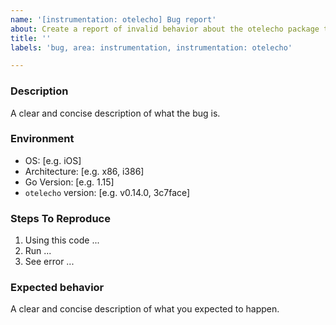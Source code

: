 ```yaml
---
name: '[instrumentation: otelecho] Bug report'
about: Create a report of invalid behavior about the otelecho package to help us improve
title: ''
labels: 'bug, area: instrumentation, instrumentation: otelecho'

---
```


### Description

A clear and concise description of what the bug is.

### Environment

- OS: [e.g. iOS]
- Architecture: [e.g. x86, i386]
- Go Version: [e.g. 1.15]
- `otelecho` version: [e.g. v0.14.0, 3c7face]

### Steps To Reproduce

1. Using this code ...
2. Run ...
3. See error ...

### Expected behavior

A clear and concise description of what you expected to happen.
